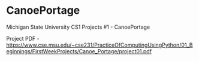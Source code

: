 # CanoePortage
Michigan State University CS1 Projects #1 - CanoePortage

Project PDF - https://www.cse.msu.edu/~cse231/PracticeOfComputingUsingPython/01_Beginnings/FirstWeekProjects/Canoe_Portage/project01.pdf
